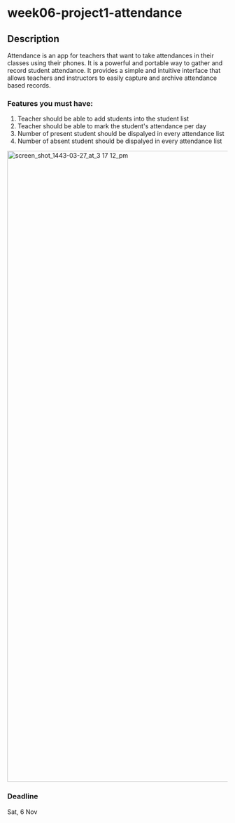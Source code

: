 # week06-project1-attendance

## Description
Attendance is an app for teachers that want to take attendances in their classes using their phones. It is a powerful and portable way to gather and record student attendance. It provides a simple and intuitive interface that allows teachers and instructors to easily capture and archive attendance based records.

### Features you must have:
1. Teacher should be able to add students into the student list 
2. Teacher should be able to mark the student's attendance per day 
3. Number of present student should be dispalyed in every attendance list 
4. Number of absent student should be dispalyed in every attendance list 

<img width="1440" alt="screen_shot_1443-03-27_at_3 17 12_pm" src="https://user-images.githubusercontent.com/44459664/140020996-ce61050d-e472-437e-97e3-16c554c5d374.png">

### Deadline 
Sat, 6 Nov
